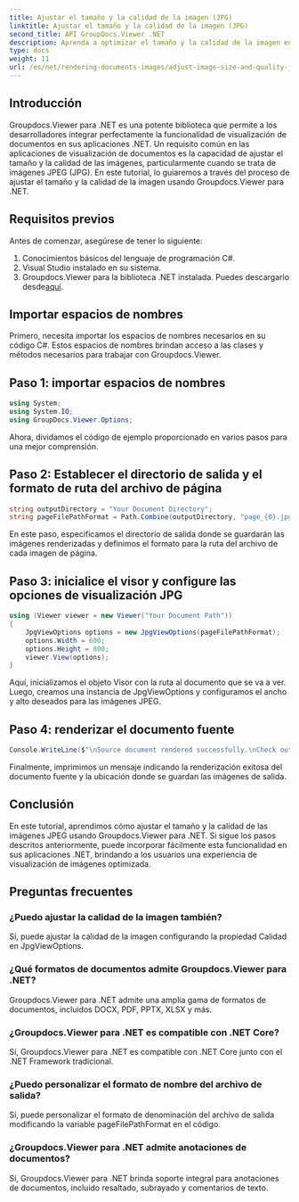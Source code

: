 ```yaml
---
title: Ajustar el tamaño y la calidad de la imagen (JPG)
linktitle: Ajustar el tamaño y la calidad de la imagen (JPG)
second_title: API GroupDocs.Viewer .NET
description: Aprenda a optimizar el tamaño y la calidad de la imagen en formato JPEG utilizando Groupdocs.Viewer para .NET. Mejore su experiencia de visualización de documentos.
type: docs
weight: 11
url: /es/net/rendering-documents-images/adjust-image-size-and-quality-jpg/
---
```

## Introducción
Groupdocs.Viewer para .NET es una potente biblioteca que permite a los desarrolladores integrar perfectamente la funcionalidad de visualización de documentos en sus aplicaciones .NET. Un requisito común en las aplicaciones de visualización de documentos es la capacidad de ajustar el tamaño y la calidad de las imágenes, particularmente cuando se trata de imágenes JPEG (JPG). En este tutorial, lo guiaremos a través del proceso de ajustar el tamaño y la calidad de la imagen usando Groupdocs.Viewer para .NET.
## Requisitos previos
Antes de comenzar, asegúrese de tener lo siguiente:
1. Conocimientos básicos del lenguaje de programación C#.
2. Visual Studio instalado en su sistema.
3.  Groupdocs.Viewer para la biblioteca .NET instalada. Puedes descargarlo desde[aquí](https://releases.groupdocs.com/viewer/net/).

## Importar espacios de nombres
Primero, necesita importar los espacios de nombres necesarios en su código C#. Estos espacios de nombres brindan acceso a las clases y métodos necesarios para trabajar con Groupdocs.Viewer.
## Paso 1: importar espacios de nombres
```csharp
using System;
using System.IO;
using GroupDocs.Viewer.Options;
```

Ahora, dividamos el código de ejemplo proporcionado en varios pasos para una mejor comprensión.
## Paso 2: Establecer el directorio de salida y el formato de ruta del archivo de página
```csharp
string outputDirectory = "Your Document Directory";
string pageFilePathFormat = Path.Combine(outputDirectory, "page_{0}.jpg");
```
En este paso, especificamos el directorio de salida donde se guardarán las imágenes renderizadas y definimos el formato para la ruta del archivo de cada imagen de página.
## Paso 3: inicialice el visor y configure las opciones de visualización JPG
```csharp
using (Viewer viewer = new Viewer("Your Document Path"))
{
    JpgViewOptions options = new JpgViewOptions(pageFilePathFormat);
    options.Width = 600;
    options.Height = 800;
    viewer.View(options);
}
```
Aquí, inicializamos el objeto Visor con la ruta al documento que se va a ver. Luego, creamos una instancia de JpgViewOptions y configuramos el ancho y alto deseados para las imágenes JPEG.
## Paso 4: renderizar el documento fuente
```csharp
Console.WriteLine($"\nSource document rendered successfully.\nCheck output in {outputDirectory}.");
```
Finalmente, imprimimos un mensaje indicando la renderización exitosa del documento fuente y la ubicación donde se guardan las imágenes de salida.

## Conclusión
En este tutorial, aprendimos cómo ajustar el tamaño y la calidad de las imágenes JPEG usando Groupdocs.Viewer para .NET. Si sigue los pasos descritos anteriormente, puede incorporar fácilmente esta funcionalidad en sus aplicaciones .NET, brindando a los usuarios una experiencia de visualización de imágenes optimizada.
## Preguntas frecuentes
### ¿Puedo ajustar la calidad de la imagen también?
Sí, puede ajustar la calidad de la imagen configurando la propiedad Calidad en JpgViewOptions.
### ¿Qué formatos de documentos admite Groupdocs.Viewer para .NET?
Groupdocs.Viewer para .NET admite una amplia gama de formatos de documentos, incluidos DOCX, PDF, PPTX, XLSX y más.
### ¿Groupdocs.Viewer para .NET es compatible con .NET Core?
Sí, Groupdocs.Viewer para .NET es compatible con .NET Core junto con el .NET Framework tradicional.
### ¿Puedo personalizar el formato de nombre del archivo de salida?
Sí, puede personalizar el formato de denominación del archivo de salida modificando la variable pageFilePathFormat en el código.
### ¿Groupdocs.Viewer para .NET admite anotaciones de documentos?
Sí, Groupdocs.Viewer para .NET brinda soporte integral para anotaciones de documentos, incluido resaltado, subrayado y comentarios de texto.